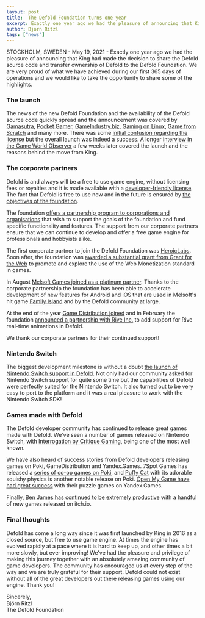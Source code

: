 ```yaml
---
layout: post
title:  The Defold Foundation turns one year
excerpt: Exactly one year ago we had the pleasure of announcing that King had decided to share the Defold source code and transfer ownership of Defold to the Defold Foundation. We are very proud of what we have achieved during our first 365 days of operations and we would like to take the opportunity to share some of the highlights.
author: Björn Ritzl
tags: ["news"]
---
```


STOCKHOLM, SWEDEN - May 19, 2021 - Exactly one year ago we had the pleasure of announcing that King had made the decision to share the Defold source code and transfer ownership of Defold to the Defold Foundation. We are very proud of what we have achieved during our first 365 days of operations and we would like to take the opportunity to share some of the highlights.


### The launch
The news of the new Defold Foundation and the availability of the Defold source code quickly spread and the announcement was covered by [Gamasutra](https://www.gamasutra.com/view/news/363208/King_has_opened_up_and_relinquished_control_of_the_Defold_game_engine.php), [Pocket Gamer](https://www.pocketgamer.biz/news/73390/king-defold-open-source/), [GameIndustry.biz](https://www.gamesindustry.biz/articles/2020-09-16-former-cd-projekt-and-techland-devs-form-new-studio-starward-industries), [Gaming on Linux](https://www.gamingonlinux.com/2020/05/cross-platform-game-engine-defold-is-now-open-source), [Game from Scratch](https://www.youtube.com/watch?v=ukpU058YN0I) and many more. There was some [initial confusion regarding the license](https://defold.com/2020/05/20/Some-thoughts-on-the-open-source-discussion/) but the overall launch was indeed a success. A longer [interview in the Game World Observer](https://gameworldobserver.com/2020/06/05/defold) a few weeks later covered the launch and the reasons behind the move from King.


### The corporate partners
Defold is and always will be a free to use game engine, without licensing fees or royalties and it is made available with a [developer-friendly license](https://defold.com/license/). The fact that Defold is free to use now and in the future is ensured by [the objectives of the foundation](https://defold.com/foundation/).

The foundation [offers a partnership program to corporations and organisations](https://defold.com/corporate-partnerships/) that wish to support the goals of the foundation and fund specific functionality and features. The support from our corporate partners ensure that we can continue to develop and offer a free game engine for professionals and hobbyists alike.

The first corporate partner to join the Defold Foundation was [HeroicLabs](https://defold.com/2020/05/26/Heroic-Labs-joins-as-a-corporate-partner/). Soon after, the foundation was [awarded a substantial grant from Grant for the Web](https://defold.com/2020/06/09/Defold-is-awarded-a-grant-from-Grant-for-the-Web/) to promote and explore the use of the Web Monetization standard in games.

In August [Melsoft Games joined as a platinum partner](https://defold.com/2020/08/11/Melsoft-Games-partners-with-the-Defold-Foundation/). Thanks to the corporate partnership the foundation has been able to accelerate development of new features for Android and iOS that are used in Melsoft's hit game [Family Island](https://play.google.com/store/apps/details?id=com.MelsoftGames.FamilyIslandFarm&hl=en&gl=US) and by the Defold community at large.

At the end of the year [Game Distribution joined](https://gamedistribution.com/) and in February the foundation [announced a partnership with Rive Inc.](https://defold.com/2021/02/16/The-Defold-Foundation-partners-with-Rive-Inc/) to add support for Rive real-time animations in Defold.

We thank our corporate partners for their continued support!


### Nintendo Switch
The biggest development milestone is without a doubt [the launch of Nintendo Switch support in Defold](https://defold.com/2020/06/24/Defold-adds-support-for-Nintendo-Switch/). Not only had our community asked for Nintendo Switch support for quite some time but the capabilities of Defold were perfectly suited for the Nintendo Switch. It also turned out to be very easy to port to the platform and it was a real pleasure to work with the Nintendo Switch SDK!


### Games made with Defold
The Defold developer community has continued to release great games made with Defold. We've seen a number of games released on Nintendo Switch, with [Interrogation by Critique Gaming](https://www.nintendo.com/games/detail/interrogation-you-will-be-deceived-switch/), being one of the most well known.

We have also heard of success stories from Defold developers releasing games on Poki, GameDistribution and Yandex.Games. 7Spot Games has released a [series of co-op games on Poki](https://poki.com/en/g/duo-survival), and [Puffy Cat](https://poki.com/en/g/puffy-cat) with its adorable squishy physics is another notable release on Poki. [Open My Game have had great success](https://defold.com/2021/03/15/Developer-Case-Study-Open-My-Game/) with their puzzle games on Yandex.Games.

Finally, [Ben James has continued to be extremely productive](https://benjames171.itch.io/) with a handful of new games released on itch.io.


### Final thoughts
Defold has come a long way since it was first launched by King in 2016 as a closed source, but free to use game engine. At times the engine has evolved rapidly at a pace where it is hard to keep up, and other times a bit more slowly, but ever improving! We've had the pleasure and privilege of making this journey together with an absolutely amazing community of game developers. The community has encouraged us at every step of the way and we are truly grateful for their support. Defold could not exist without all of the great developers out there releasing games using our engine. Thank you!

Sincerely,</br>
Björn Ritzl</br>
The Defold Foundation
